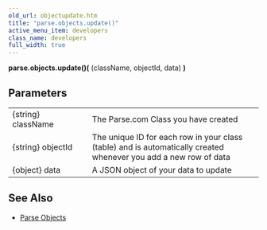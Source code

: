 ```yaml
---
old_url: objectupdate.htm
title: "parse.objects.update()"
active_menu_item: developers
class_name: developers
full_width: true
---
```



**parse.objects.update()(** (className, objectId, data) **)**

## Parameters

<table>
<tr>
<td width="181">
{string} className

</td>
<td width="18">
</td>
<td width="681">
The Parse.com Class you have created

</td>
</tr>
<tr>
<td width="181">
{string} objectId
</td>
<td width="18">
</td>
<td width="681">
The unique ID for each row in your class (table) and is automatically created whenever you add a new row of data
</td>
</tr>
<tr>
<td width="181">
{object} data
</td>
<td width="18">
</td>
<td width="681">
A JSON object of your data to update
</td>
</table>

## See Also

- [Parse Objects](/developers/documentation/product-guide/advanced-features/parse/objects/)
